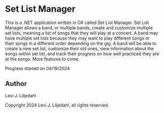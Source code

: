 # Set List Manager

This is a .NET application written in C# called Set List Manager. Set List Manager allows a band, or multiple bands, create and customize multiple set lists, meaning a list of songs that they will play at a concert. A band may have multiple set lists because they may want to play different songs or their songs in a different order depending on the gig. A band will be able to create a new set list, customize their old ones, view information about the songs within set list, and track their progress on how well practiced they are at the songs. More features to come.

Progress started on 04/19/2024

## Author

Levi J. Liljedahl

Copyright 2024 Levi J. Liljedahl, all rights reserved.